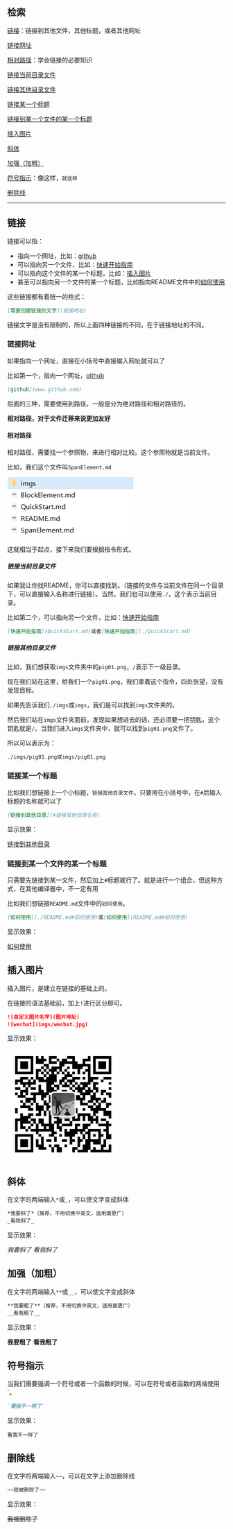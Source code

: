 ## 检索

[链接](#链接)：链接到其他文件，其他标题，或者其他网址

[链接网址](#链接网址)

[相对路径](#相对路径)：学会链接的必要知识

[链接当前目录文件](#链接当前目录文件)

[链接其他目录文件](#链接其他目录文件)

[链接某一个标题](#链接某一个标题)

[链接到某一个文件的某一个标题](#链接到某一个文件的某一个标题)

[插入图片](#插入图片)

[斜体](#斜体)

[加强（加粗）](#加强（加粗）)

[符号指示](#符号指示)：像这样，`就这样`

[删除线](#删除线)

---

## 链接

链接可以指：

* 指向一个网址，比如：[github](github.com)
* 可以指向另一个文件，比如：[快速开始指南](QuickStart.md)
* 可以指向这个文件的某一个标题，比如：[插入图片](#图片)
* 甚至可以指向另一个文件的某一个标题，比如指向README文件中的[如何使用](README.md#如何使用)

这些链接都有着统一的格式：

```markdown
[需要创建链接的文字](链接地址)
```

链接文字是没有限制的，所以上面四种链接的不同，在于链接地址的不同。
### 链接网址

如果指向一个网址，直接在小括号中直接输入网址就可以了

比如第一个，指向一个网址，[github](github.com)

```markdown
[github](www.github.com)
```

后面的三种，需要使用到路径，一般是分为绝对路径和相对路径的。

**相对路径，对于文件迁移来说更加友好**

#### 相对路径

相对路径，需要找一个参照物，来进行相对比较。这个参照物就是当前文件。

比如，我们这个文件叫`SpanElement.md`

![relative](./imgs/rel01.png)

这就相当于起点，接下来我们要根据指令形式。

##### 链接当前目录文件

如果我让你找README，你可以直接找到。（链接的文件与当前文件在同一个目录下，可以直接输入名称进行链接）。当然，我们也可以使用`./`，这个表示当前目录。

比如第二个，可以指向另一个文件，比如：[快速开始指南](QuickStart.md)

```markdown
[快速开始指南](QuickStart.md)或者[快速开始指南](./QuickStart.md)
```

##### 链接其他目录文件

比如，我们想获取`imgs`文件夹中的`pig01.png`，`/`表示下一级目录。

现在我们站在这里，给我们一个`pig01.png`，我们拿着这个指令，四处张望，没有发现目标。

如果先告诉我们`./imgs`或`imgs`，我们是可以找到`imgs`文件夹的。

然后我们站在`imgs`文件夹面前，发现如果想进去的话，还必须要一把钥匙，这个钥匙就是`/`。当我们进入`imgs`文件夹中，就可以找到`pig01.png`文件了。

所以可以表示为：

```markdown
./imgs/pig01.png或imgs/pig01.png
```

### 链接某一个标题

比如我们想链接上一个小标题，`链接其他目录文件`，只要用在小括号中，在`#`后输入标题的名称就可以了

```markdown
[链接到其他目录](#链接其他目录名称)
```

显示效果：

[链接到其他目录](#链接其他目录名称)

### 链接到某一个文件的某一个标题

只需要先链接到某一文件，然后加上`#`标题就行了。就是进行一个组合，但这种方式，在其他编译器中，不一定有用

比如我们想链接`README.md`文件中的`如何使用`。

```markdown
[如何使用](./README.md#如何使用)或[如何使用](README.md#如何使用)
```

显示效果：

[如何使用](./README.md#如何使用)

## 插入图片

插入图片，是建立在链接的基础上的。

在链接的语法基础前，加上`!`进行区分即可。

```markdown
![自定义图片名字](图片地址)
![wechat](imgs/wechat.jpg)
```

显示效果：

![wechat](imgs/wechat.jpg)

## 斜体

在文字的两端输入`*`或`_`，可以使文字变成斜体

```markdown
*我要斜了*（推荐，不用切换中英文，适用面更广）
_看我斜了_
```

显示效果：

*我要斜了*
_看我斜了_

## 加强（加粗）

在文字的两端输入`**`或`__`，可以使文字变成斜体

```markdown
**我要粗了**（推荐，不用切换中英文，适用面更广）
__看我粗了__
```

显示效果：

**我要粗了**
__看我粗了__

## 符号指示

当我们需要强调一个符号或者一个函数的时候，可以在符号或者函数的两端使用`。

```markdown
`看我不一样了`
```

显示效果：

`看我不一样了`

## 删除线

在文字的两端输入`~~`，可以在文字上添加删除线

```markdown
~~我被删除了~~
```

显示效果：

~~我被删除了~~








